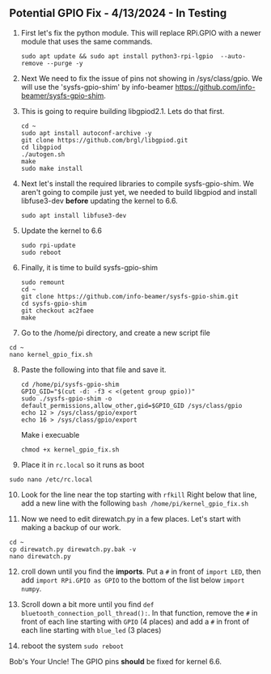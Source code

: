 ## Potential GPIO Fix - 4/13/2024 - In Testing
1) First let's fix the python module. This will replace RPi.GPIO with a newer module that uses the same commands.
   ```
   sudo apt update && sudo apt install python3-rpi-lgpio  --auto-remove --purge -y
   ```
2) Next We need to fix the issue of pins not showing in /sys/class/gpio. We will use the 'sysfs-gpio-shim' by info-beamer https://github.com/info-beamer/sysfs-gpio-shim.

3) This is going to require building libgpiod2.1. Lets do that first.
   ```
   cd ~
   sudo apt install autoconf-archive -y
   git clone https://github.com/brgl/libgpiod.git
   cd libgpiod
   ./autogen.sh
   make
   sudo make install
   ```
4) Next let's install the required libraries to compile sysfs-gpio-shim. We aren't going to compile just yet, we needed to build libgpiod and install libfuse3-dev **before** updating the kernel to 6.6.
   ```
   sudo apt install libfuse3-dev
   ```
5) Update the kernel to 6.6
   ```
   sudo rpi-update
   sudo reboot
   ```
6) Finally, it is time to build sysfs-gpio-shim
   ```
   sudo remount
   cd ~
   git clone https://github.com/info-beamer/sysfs-gpio-shim.git
   cd sysfs-gpio-shim
   git checkout ac2faee
   make
   ```

7) Go to the /home/pi directory, and create a new script file
```
cd ~
nano kernel_gpio_fix.sh
```
8) Paste the following into that file and save it.
   ```
   cd /home/pi/sysfs-gpio-shim
   GPIO_GID="$(cut -d: -f3 < <(getent group gpio))"
   sudo ./sysfs-gpio-shim -o default_permissions,allow_other,gid=$GPIO_GID /sys/class/gpio
   echo 12 > /sys/class/gpio/export
   echo 16 > /sys/class/gpio/export
   ```
   Make i execuable
   ```
   chmod +x kernel_gpio_fix.sh
   ```
   
10) Place it in `rc.local` so it runs as boot
```
sudo nano /etc/rc.local
```
10) Look for the line near the top starting with `rfkill` Right below that line, add a new line with the following `bash /home/pi/kernel_gpio_fix.sh`

11) Now we need to edit direwatch.py in a few places. Let's start with making a backup of our work.
```
cd ~
cp direwatch.py direwatch.py.bak -v
nano direwatch.py
```
12) croll down until you find the **imports**. Put a `#` in front of `import LED`, then add `import RPi.GPIO as GPIO` to the bottom of the list below `import numpy`.

13) Scroll down a bit more until you find `def bluetooth_connection_poll_thread():`. In that function, remove the `#` in front of each line starting with `GPIO` (4 places) and add a `#` in front of each line starting with `blue_led` (3 places)

14) reboot the system `sudo reboot`

Bob's Your Uncle! The GPIO pins **should** be fixed for kernel 6.6.
